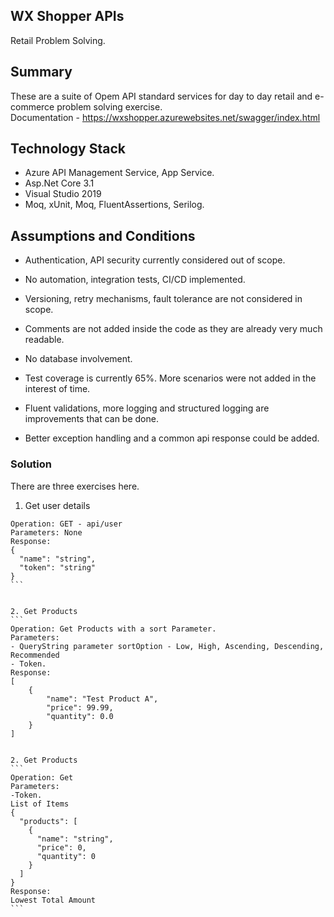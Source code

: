 ## WX Shopper APIs
Retail Problem Solving.


## Summary
These are a suite of Opem API standard services for day to day retail and e-commerce problem solving exercise.  
Documentation - https://wxshopper.azurewebsites.net/swagger/index.html

   
## Technology Stack
- Azure API Management Service, App Service.
- Asp.Net Core 3.1
- Visual Studio 2019
- Moq, xUnit, Moq, FluentAssertions, Serilog.
   
## Assumptions and Conditions
- Authentication, API security currently considered out of scope.
- No automation, integration tests, CI/CD implemented.
- Versioning, retry mechanisms, fault tolerance are not considered in scope.
- Comments are not added inside the code as they are already very much readable.
- No database involvement.

- Test coverage is currently 65%. More scenarios were not added in the interest of time.
- Fluent validations, more logging and structured logging are improvements that can be done.
- Better exception handling and a common api response could be added.
   
### Solution

There are three exercises here.

1. Get user details     
````
Operation: GET - api/user  
Parameters: None  
Response:   
{
  "name": "string",
  "token": "string"
}
```
   

2. Get Products     
```
Operation: Get Products with a sort Parameter.  
Parameters:   
- QueryString parameter sortOption - Low, High, Ascending, Descending, Recommended
- Token.  
Response:  
[
    {
        "name": "Test Product A",
        "price": 99.99,
        "quantity": 0.0
    }
]  
   

2. Get Products    
``` 
Operation: Get  
Parameters:   
-Token.  
List of Items    
{
  "products": [
    {
      "name": "string",
      "price": 0,
      "quantity": 0
    }
  ]
}  
Response:  
Lowest Total Amount     
```   
  
  
